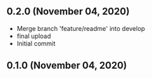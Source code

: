 ## 0.2.0 (November 04, 2020)
  - Merge branch 'feature/readme' into develop
  - final upload
  - Initial commit

## 0.1.0 (November 04, 2020)


